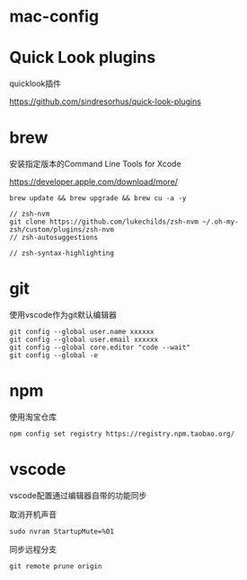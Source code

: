 # mac-config

# Quick Look plugins
quicklook插件

https://github.com/sindresorhus/quick-look-plugins

# brew
安装指定版本的Command Line Tools for Xcode

https://developer.apple.com/download/more/

```
brew update && brew upgrade && brew cu -a -y 

// zsh-nvm
git clone https://github.com/lukechilds/zsh-nvm ~/.oh-my-zsh/custom/plugins/zsh-nvm
// zsh-autosuggestions

// zsh-syntax-highlighting
```

# git
使用vscode作为git默认编辑器
```
git config --global user.name xxxxxx  
git config --global user.email xxxxxx 
git config --global core.editor "code --wait"
git config --global -e
```

# npm
使用淘宝仓库
```
npm config set registry https://registry.npm.taobao.org/
```

# vscode
vscode配置通过编辑器自带的功能同步




取消开机声音
```
sudo nvram StartupMute=%01
```

同步远程分支
```
git remote prune origin
```

